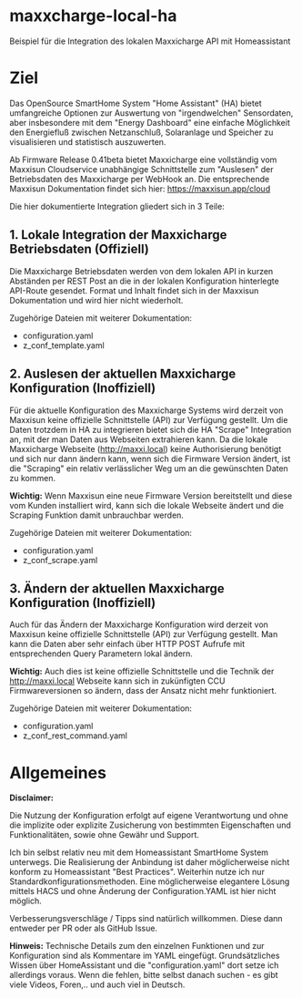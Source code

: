 # maxxcharge-local-ha
Beispiel für die Integration des lokalen Maxxicharge API mit Homeassistant

# Ziel

Das OpenSource SmartHome System "Home Assistant" (HA) bietet umfangreiche Optionen
zur Auswertung von "irgendwelchen" Sensordaten, aber insbesondere mit dem "Energy Dashboard"
eine einfache Möglichkeit den Energiefluß zwischen Netzanschluß, Solaranlage und Speicher zu
visualisieren und statistisch auszuwerten.

Ab Firmware Release 0.41beta bietet Maxxicharge eine vollständig vom Maxxisun Cloudservice unabhängige Schnittstelle
zum "Auslesen" der Betriebsdaten des Maxxicharge per WebHook an. Die entsprechende Maxxisun Dokumentation
findet sich hier: https://maxxisun.app/cloud

Die hier dokumentierte Integration gliedert sich in 3 Teile:

## 1. Lokale Integration der Maxxicharge Betriebsdaten (Offiziell)

Die Maxxicharge Betriebsdaten werden von dem lokalen API in kurzen Abständen per REST Post an die
in der lokalen Konfiguration hinterlegte API-Route gesendet. Format und Inhalt findet sich in der 
Maxxisun Dokumentation und wird hier nicht wiederholt. 

Zugehörige Dateien mit weiterer Dokumentation:

- configuration.yaml
- z_conf_template.yaml


## 2. Auslesen der aktuellen Maxxicharge Konfiguration (Inoffiziell)

Für die aktuelle Konfiguration des Maxxicharge Systems wird derzeit von Maxxisun keine offizielle
Schnittstelle (API) zur Verfügung gestellt. Um die Daten trotzdem in HA zu integrieren bietet sich
die HA "Scrape" Integration an, mit der man Daten aus Webseiten extrahieren kann. Da die lokale
Maxxicharge Webseite (http://maxxi.local) keine Authorisierung benötigt und sich nur dann ändern
kann, wenn sich die Firmware Version ändert, ist die "Scraping" ein relativ verlässlicher Weg
um an die gewünschten Daten zu kommen. 

**Wichtig:** Wenn Maxxisun eine neue Firmware Version bereitstellt und diese vom Kunden
installiert wird, kann sich die lokale Webseite ändert und die Scraping Funktion damit unbrauchbar
werden.

Zugehörige Dateien mit weiterer Dokumentation:

- configuration.yaml
- z_conf_scrape.yaml

## 3. Ändern der aktuellen Maxxicharge Konfiguration (Inoffiziell)

Auch für das Ändern der Maxxicharge Konfiguration wird derzeit von Maxxisun keine offizielle
Schnittstelle (API) zur Verfügung gestellt. Man kann die Daten aber sehr einfach über HTTP POST
Aufrufe mit entsprechenden Query Parametern lokal ändern. 

**Wichtig:** Auch dies ist keine offizielle Schnittstelle und die Technik der http://maxxi.local
Webseite kann sich in zukünfigten CCU Firmwareversionen so ändern, dass der Ansatz nicht mehr
funktioniert.

Zugehörige Dateien mit weiterer Dokumentation:

- configuration.yaml
- z_conf_rest_command.yaml


# Allgemeines

**Disclaimer:**

Die Nutzung der Konfiguration erfolgt auf eigene Verantwortung und ohne die implizite oder explizite
Zusicherung von bestimmten Eigenschaften und Funktionalitäten, sowie ohne Gewähr und Support.

Ich bin selbst relativ neu mit dem Homeassistant SmartHome System unterwegs. Die Realisierung der Anbindung
ist daher möglicherweise nicht konform zu Homeassistant "Best Practices". Weiterhin nutze ich nur Standardkonfigurationsmethoden.
Eine möglicherweise elegantere Lösung mittels HACS und ohne Änderung der Configuration.YAML ist hier nicht möglich.

Verbesserungsverschläge / Tipps sind natürlich willkommen. Diese dann entweder per PR oder als GitHub Issue.

**Hinweis:**
Technische Details zum den einzelnen Funktionen und zur Konfiguration sind als Kommentare im YAML eingefügt.
Grundsätzliches Wissen über HomeAssistant und die "configuration.yaml" dort setze ich allerdings voraus.
Wenn die fehlen, bitte selbst danach suchen - es gibt viele Videos, Foren,.. und auch viel in Deutsch.
